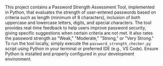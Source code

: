 This project contains a Password Strength Assessment Tool, implemented in Python, that evaluates the strength of user-entered passwords based on criteria such as length (minimum of 8 characters), inclusion of both uppercase and lowercase letters, digits, and special characters. The tool provides real-time feedback to help users improve password security, giving specific suggestions when certain criteria are not met. It also rates the password strength as "Weak," "Moderate," "Strong," or "Very Strong." To run the tool locally, simply execute the `password_strength_checker.py` script using Python in your terminal or preferred IDE (e.g., VS Code). Ensure Python is installed and properly configured in your development environment.